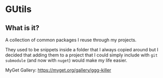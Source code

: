 # GUtils
## What is it?
A collection of common packages I reuse through my projects.

They used to be snippets inside a folder that I always copied around but I decided that adding them to a project that I could simply include with `git submodule` (and now with `nuget`) would make my life easier.

MyGet Gallery: https://myget.org/gallery/ggg-killer